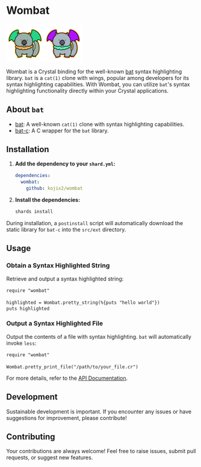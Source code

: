 # Wombat

<img src="logo/wombat_logo_green.png" width="20%"><img src="logo/wombat_logo_purple.png" width="20%">

Wombat is a Crystal binding for the well-known [bat](https://github.com/sharkdp/bat) syntax highlighting library. `bat` is a `cat(1)` clone with wings, popular among developers for its syntax highlighting capabilities. With Wombat, you can utilize `bat`'s syntax highlighting functionality directly within your Crystal applications.

## About `bat`

- [bat](https://github.com/sharkdp/bat): A well-known `cat(1)` clone with syntax highlighting capabilities.
- [bat-c](https://github.com/kojix2/bat-c): A C wrapper for the `bat` library.

## Installation

1. **Add the dependency to your `shard.yml`:**

    ```yaml
    dependencies:
      wombat:
        github: kojix2/wombat
    ```

2. **Install the dependencies:**

    ```sh
    shards install
    ```

During installation, a `postinstall` script will automatically download the static library for `bat-c` into the `src/ext` directory.

## Usage

### Obtain a Syntax Highlighted String

Retrieve and output a syntax highlighted string:

```crystal
require "wombat"

highlighted = Wombat.pretty_string(%{puts "hello world"})
puts highlighted
```

### Output a Syntax Highlighted File

Output the contents of a file with syntax highlighting. `bat` will automatically invoke `less`:

```crystal
require "wombat"

Wombat.pretty_print_file("/path/to/your_file.cr")
```

For more details, refer to the [API Documentation](https://kojix2.github.io/wombat/).

## Development

Sustainable development is important. If you encounter any issues or have suggestions for improvement, please contribute!

## Contributing

Your contributions are always welcome! Feel free to raise issues, submit pull requests, or suggest new features.
